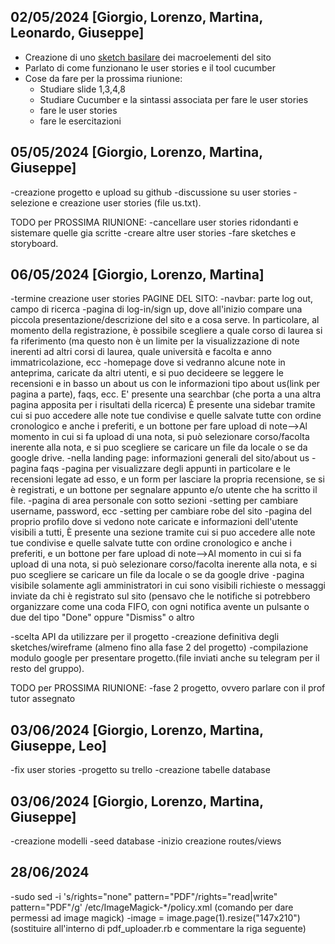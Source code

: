 ## 02/05/2024 [Giorgio, Lorenzo, Martina, Leonardo, Giuseppe]
- Creazione di uno [sketch basilare](https://discord.com/channels/1232708346415546421/1235584472720609352/1235603139349053600) dei macroelementi del sito
- Parlato di come funzionano le user stories e il tool cucumber
- Cose da fare per la prossima riunione:
  - Studiare slide 1,3,4,8
  - Studiare Cucumber e la sintassi associata per fare le user stories
  - fare le user stories
  - fare le esercitazioni
## 05/05/2024  [Giorgio, Lorenzo, Martina, Giuseppe]
-creazione progetto e upload su github
-discussione su user stories 
-selezione e creazione user stories (file us.txt).


TODO per PROSSIMA RIUNIONE:
   -cancellare user stories ridondanti e sistemare quelle gia scritte
   -creare altre user stories 
   -fare sketches e storyboard.


## 06/05/2024  [Giorgio, Lorenzo, Martina]
-termine creazione user stories
PAGINE DEL SITO:
-navbar: parte log out, campo di ricerca 
-pagina di log-in/sign up, dove all'inizio compare una piccola presentazione/descrizione del sito e a cosa serve. 
 In particolare, al momento della registrazione, è possibile scegliere a quale corso di laurea si fa riferimento (ma questo non è un limite per la visualizzazione di note inerenti ad altri corsi di laurea, quale università e facolta e anno immatricolazione, ecc
-homepage dove si vedranno alcune note in anteprima, caricate da altri utenti, e si puo decideere se leggere le recensioni e
  in basso un about us con le informazioni tipo about us(link per pagina a parte), faqs, ecc. 
  E' presente una searchbar (che porta a una altra pagina apposita per i risultati della ricerca)
   È presente una sidebar tramite cui si puo accedere alle note tue  condivise e quelle salvate tutte con ordine cronologico e anche i preferiti, e un bottone per fare upload  di note-->Al momento in cui si fa upload di una nota, si può selezionare corso/facolta inerente alla nota, e si puo scegliere se caricare un file  da locale o se da google drive.
-nella landing page: informazioni generali del sito/about us
-pagina faqs
-pagina per visualizzare degli appunti in particolare e  le recensioni legate ad esso, e un form per lasciare la propria recensione, se si è registrati, e un bottone per
 segnalare appunto e/o utente che ha scritto il file. 
-pagina di area personale con sotto sezioni
   -setting per cambiare username, password, ecc
   -setting per cambiare robe del sito
-pagina del proprio profilo dove si vedono note caricate e informazioni dell'utente visibili a tutti, È presente una sezione tramite cui si puo accedere alle note tue  condivise e quelle salvate tutte con ordine cronologico e anche i preferiti, e un bottone per fare upload di note-->Al momento in cui si fa upload di una nota, si può selezionare corso/facolta inerente alla nota, e si puo scegliere se caricare un file  da locale o se da google drive
⁃pagina visibile solamente agli amministratori in cui sono visibili richieste o messaggi inviate da chi è registrato sul sito (pensavo che le notifiche si potrebbero organizzare come una coda FIFO, con ogni notifica avente un pulsante o due del tipo "Done" oppure "Dismiss" o altro


-scelta API da utilizzare per il progetto
-creazione definitiva degli sketches/wireframe (almeno fino alla fase 2 del progetto)
-compilazione modulo google per presentare progetto.(file inviati anche su telegram per il resto del gruppo).
  
TODO per PROSSIMA RIUNIONE:
   -fase 2 progetto, ovvero parlare con il prof tutor assegnato 

## 03/06/2024  [Giorgio, Lorenzo, Martina, Giuseppe, Leo]
   -fix user stories 
   -progetto su trello 
   -creazione tabelle database 
  
## 03/06/2024  [Giorgio, Lorenzo, Martina, Giuseppe]
   -creazione modelli
   -seed database
   -inizio creazione routes/views 
## 28/06/2024
   -sudo sed -i 's/rights="none" pattern="PDF"/rights="read|write" pattern="PDF"/g' /etc/ImageMagick-*/policy.xml (comando per dare permessi ad image magick)
   -image = image.page(1).resize("147x210") (sostituire all'interno di pdf_uploader.rb e commentare la riga seguente)